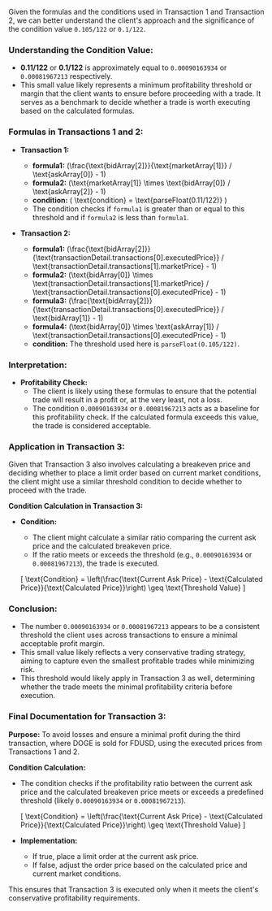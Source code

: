 Given the formulas and the conditions used in Transaction 1 and Transaction 2, we can better understand the client's approach and the significance of the condition value `0.105/122` or `0.1/122`.

### **Understanding the Condition Value:**
- **0.11/122** or **0.1/122** is approximately equal to `0.00090163934` or `0.00081967213` respectively.
- This small value likely represents a minimum profitability threshold or margin that the client wants to ensure before proceeding with a trade. It serves as a benchmark to decide whether a trade is worth executing based on the calculated formulas.

### **Formulas in Transactions 1 and 2:**
- **Transaction 1:**
  - **formula1:** \(\frac{\text{bidArray[2]}}{\text{marketArray[1]}} / \text{askArray[0]} - 1\)
  - **formula2:** \(\text{marketArray[1]} \times \text{bidArray[0]} / \text{askArray[2]} - 1\)
  - **condition:** \( \text{condition} = \text{parseFloat(0.11/122)} \)
  - The condition checks if `formula1` is greater than or equal to this threshold and if `formula2` is less than `formula1`.

- **Transaction 2:**
  - **formula1:** \(\frac{\text{bidArray[2]}}{\text{transactionDetail.transactions[0].executedPrice}} / \text{transactionDetail.transactions[1].marketPrice} - 1\)
  - **formula2:** \(\text{bidArray[0]} \times \text{transactionDetail.transactions[1].marketPrice} / \text{transactionDetail.transactions[0].executedPrice} - 1\)
  - **formula3:** \(\frac{\text{bidArray[2]}}{\text{transactionDetail.transactions[0].executedPrice}} / \text{bidArray[1]} - 1\)
  - **formula4:** \(\text{bidArray[0]} \times \text{askArray[1]} / \text{transactionDetail.transactions[0].executedPrice} - 1\)
  - **condition:** The threshold used here is `parseFloat(0.105/122)`.

### **Interpretation:**
- **Profitability Check:**
  - The client is likely using these formulas to ensure that the potential trade will result in a profit or, at the very least, not a loss.
  - The condition `0.00090163934` or `0.00081967213` acts as a baseline for this profitability check. If the calculated formula exceeds this value, the trade is considered acceptable.

### **Application in Transaction 3:**
Given that Transaction 3 also involves calculating a breakeven price and deciding whether to place a limit order based on current market conditions, the client might use a similar threshold condition to decide whether to proceed with the trade.

**Condition Calculation in Transaction 3:**
- **Condition:**
  - The client might calculate a similar ratio comparing the current ask price and the calculated breakeven price.
  - If the ratio meets or exceeds the threshold (e.g., `0.00090163934` or `0.00081967213`), the trade is executed.

  \[
  \text{Condition} = \left(\frac{\text{Current Ask Price} - \text{Calculated Price}}{\text{Calculated Price}}\right) \geq \text{Threshold Value}
  \]

### **Conclusion:**
- The number `0.00090163934` or `0.00081967213` appears to be a consistent threshold the client uses across transactions to ensure a minimal acceptable profit margin.
- This small value likely reflects a very conservative trading strategy, aiming to capture even the smallest profitable trades while minimizing risk.
- This threshold would likely apply in Transaction 3 as well, determining whether the trade meets the minimal profitability criteria before execution.

### **Final Documentation for Transaction 3:**

**Purpose:**
To avoid losses and ensure a minimal profit during the third transaction, where DOGE is sold for FDUSD, using the executed prices from Transactions 1 and 2.

**Condition Calculation:**
- The condition checks if the profitability ratio between the current ask price and the calculated breakeven price meets or exceeds a predefined threshold (likely `0.00090163934` or `0.00081967213`).

  \[
  \text{Condition} = \left(\frac{\text{Current Ask Price} - \text{Calculated Price}}{\text{Calculated Price}}\right) \geq \text{Threshold Value}
  \]

- **Implementation:**
  - If true, place a limit order at the current ask price.
  - If false, adjust the order price based on the calculated price and current market conditions.

This ensures that Transaction 3 is executed only when it meets the client's conservative profitability requirements.
